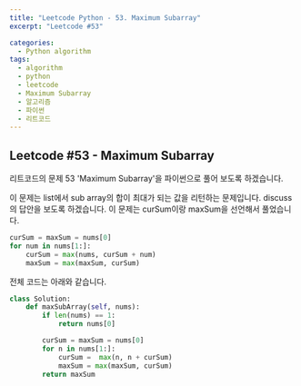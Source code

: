 ```yaml
---
title: "Leetcode Python - 53. Maximum Subarray"
excerpt: "Leetcode #53"

categories:
  - Python algorithm
tags:
  - algorithm
  - python
  - leetcode
  - Maximum Subarray
  - 알고리즘
  - 파이썬
  - 리트코드
---
```


## Leetcode #53 - Maximum Subarray
리트코드의 문제 53 'Maximum Subarray'을 파이썬으로 풀어 보도록 하겠습니다. 

이 문제는 list에서 sub array의 합이 최대가 되는 값을 리턴하는 문제입니다.
discuss의 답안을 보도록 하겠습니다.
이 문제는 curSum이랑 maxSum을 선언해서 풀었습니다.

```python
curSum = maxSum = nums[0]
for num in nums[1:]:
    curSum = max(nums, curSum + num)
    maxSum = max(maxSum, curSum)
```

전체 코드는 아래와 같습니다.
```python
class Solution:
    def maxSubArray(self, nums):
        if len(nums) == 1:
            return nums[0]

        curSum = maxSum = nums[0]
        for n in nums[1:]:
            curSum =  max(n, n + curSum)
            maxSum = max(maxSum, curSum)
        return maxSum
```